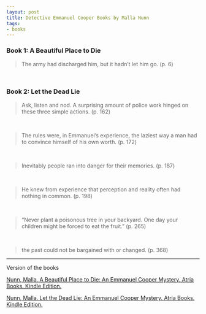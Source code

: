 ```yaml
---
layout: post
title: Detective Emmanuel Cooper Books by Malla Nunn
tags:
- books
---
```


### Book 1: A Beautiful Place to Die

> The army had discharged him, but it hadn’t let him go. (p. 6)
<br>

<!-- -->

### Book 2: Let the Dead Lie

> Ask, listen and nod. A surprising amount of police work hinged on these three simple actions. (p. 162)
<br>

<!-- -->
> The rules were, in Emmanuel’s experience, the laziest way a man had to convince himself of his own worth. (p. 172)
<br>

<!-- -->
> Inevitably people ran into danger for their memories. (p. 187)
<br>

<!-- -->
> He knew from experience that perception and reality often had nothing in common. (p. 198)
<br>

<!-- -->
> “Never plant a poisonous tree in your backyard. One day your children might be forced to eat the fruit.” (p. 265)
<br>

<!-- -->
> the past could not be bargained with or changed. (p. 368)


----

Version of the books

[Nunn, Malla. A Beautiful Place to Die: An Emmanuel Cooper Mystery. Atria Books. Kindle Edition.](http://amzn.to/2hT9pM2)

[Nunn, Malla. Let the Dead Lie: An Emmanuel Cooper Mystery. Atria Books. Kindle Edition.](http://amzn.to/2vsyy4R)